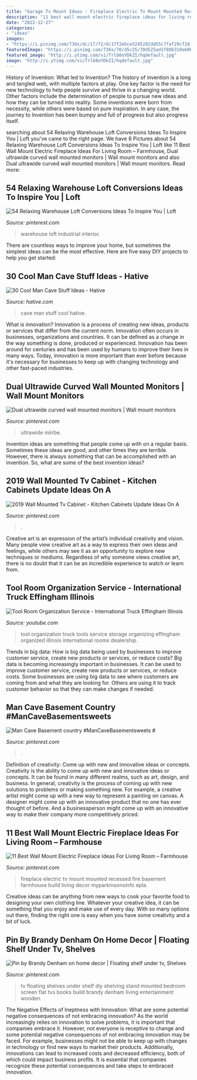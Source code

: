 ```yaml
---
title: "Garage Tv Mount Ideas : Fireplace Electric Tv Mount Mounted Recessed Fire Basement Farmhouse Build Living Decor Myparkinsonsinfo Epla"
description: "11 best wall mount electric fireplace ideas for living room – farmhouse"
date: "2022-12-27"
categories:
- "ideas"
images:
- "https://i.pinimg.com/736x/dc/17/f2/dc17f2ebce5245282dd55c7faf29cf2d.jpg"
featuredImage: "https://i.pinimg.com/736x/70/d5/25/70d525ad1f88b310e60012d70c4d4d1e--tv-shelving-shelving-ideas.jpg"
featured_image: "http://i.ytimg.com/vi/Trlb8oYDkZI/hqdefault.jpg"
image: "http://i.ytimg.com/vi/Trlb8oYDkZI/hqdefault.jpg"
---
```



History of Invention: What led to Invention?
The history of invention is a long and tangled web, with multiple factors at play. One key factor is the need for new technology to help people survive and thrive in a changing world. Other factors include the determination of people to pursue new ideas and how they can be turned into reality. Some inventions were born from necessity, while others were based on pure inspiration. In any case, the journey to Invention has been bumpy and full of progress but also progress itself.

	

		
searching about 54 Relaxing Warehouse Loft Conversions Ideas To Inspire You | Loft you've came to the right page. We have 8 Pictures about 54 Relaxing Warehouse Loft Conversions Ideas To Inspire You | Loft like 11 Best Wall Mount Electric Fireplace Ideas For Living Room – Farmhouse, Dual ultrawide curved wall mounted monitors | Wall mount monitors and also Dual ultrawide curved wall mounted monitors | Wall mount monitors. Read more:
		
    
## 54 Relaxing Warehouse Loft Conversions Ideas To Inspire You | Loft

<img loading=lazy src="https://i.pinimg.com/736x/55/41/1d/55411ddddfa084780ced5ec7512ccda6.jpg" onerror="this.onerror=null;this.src='https://tse4.mm.bing.net/th?id=OIP.8y8Mi_hrqhfsbV7Oju4WnwHaLH&amp;pid=15.1';" alt="54 Relaxing Warehouse Loft Conversions Ideas To Inspire You | Loft">

_Source: pinterest.com_

>warehouse loft industrial interior. 

	

There are countless ways to improve your home, but sometimes the simplest ideas can be the most effective. Here are five easy DIY projects to help you get started: 

    
## 30 Cool Man Cave Stuff Ideas - Hative

<img loading=lazy src="https://hative.com/wp-content/uploads/2015/06/man-cave-stuff/32-man-cave-stuff-ideas.jpg" onerror="this.onerror=null;this.src='https://tse2.mm.bing.net/th?id=OIP.ym7RTeEPnDHQA1SbX95aAwHaO0&amp;pid=15.1';" alt="30 Cool Man Cave Stuff Ideas - Hative">

_Source: hative.com_

>cave man stuff cool hative. 

	

What is innovation?
Innovation is a process of creating new ideas, products or services that differ from the current norm. Innovation often occurs in businesses, organizations and countries. It can be defined as a change in the way something is done, produced or experienced. 
Innovation has been around for centuries and has been used by humans to improve their lives in many ways. Today, innovation is more important than ever before because it's necessary for businesses to keep up with changing technology and other fast-paced industries.

    
## Dual Ultrawide Curved Wall Mounted Monitors | Wall Mount Monitors

<img loading=lazy src="https://i.pinimg.com/736x/dc/17/f2/dc17f2ebce5245282dd55c7faf29cf2d.jpg" onerror="this.onerror=null;this.src='https://tse2.mm.bing.net/th?id=OIP.E9Ga3VgXFPdIikCWYgpZXgHaJ3&amp;pid=15.1';" alt="Dual ultrawide curved wall mounted monitors | Wall mount monitors">

_Source: pinterest.com_

>ultrawide miirbe. 

	

Invention ideas are something that people come up with on a regular basis. Sometimes these ideas are good, and other times they are terrible. However, there is always something that can be accomplished with an invention. So, what are some of the best invention ideas?

    
## 2019 Wall Mounted Tv Cabinet - Kitchen Cabinets Update Ideas On A

<img loading=lazy src="https://i.pinimg.com/736x/a9/22/a2/a922a20a310865d7bd9ffaa0b77a04e7.jpg" onerror="this.onerror=null;this.src='https://tse1.mm.bing.net/th?id=OIP.FCrxkUZ2mfIbIAioSyASoQHaJ3&amp;pid=15.1';" alt="2019 Wall Mounted Tv Cabinet - Kitchen Cabinets Update Ideas On A">

_Source: pinterest.com_

>. 

	

Creative art is an expression of the artist’s individual creativity and vision. Many people view creative art as a way to express their own ideas and feelings, while others may see it as an opportunity to explore new techniques or mediums. Regardless of why someone views creative art, there is no doubt that it can be an incredible experience to watch or learn from.

    
## Tool Room Organization Service - International Truck Effingham Illinois

<img loading=lazy src="http://i.ytimg.com/vi/Trlb8oYDkZI/hqdefault.jpg" onerror="this.onerror=null;this.src='https://tse4.mm.bing.net/th?id=OIP.PGVN1f_6asg_RJlzStUOggHaFj&amp;pid=15.1';" alt="Tool Room Organization Service - International Truck Effingham Illinois">

_Source: youtube.com_

>tool organization truck tools service storage organizing effingham organized illinois international rooms dealership. 

	

Trends in big data: How is big data being used by businesses to improve customer service, create new products or services, or reduce costs?
Big data is becoming increasingly important in businesses. It can be used to improve customer service, create new products or services, or reduce costs. Some businesses are using big data to see where customers are coming from and what they are looking for. Others are using it to track customer behavior so that they can make changes if needed.

    
## Man Cave Basement Country #ManCaveBasementsweets #

<img loading=lazy src="https://i.pinimg.com/736x/ff/8e/f3/ff8ef3c952d5ed5310ffc46214776335.jpg" onerror="this.onerror=null;this.src='https://tse1.mm.bing.net/th?id=OIP.xNbmwF9MamJhMUJEB9Y6OQHaLG&amp;pid=15.1';" alt="Man Cave Basement country #ManCaveBasementsweets #">

_Source: pinterest.com_

>. 

	

Definition of creativity: Come up with new and innovative ideas or concepts.
Creativity is the ability to come up with new and innovative ideas or concepts. It can be found in many different realms, such as art, design, and business. In general, creativity is the process of coming up with new solutions to problems or making something new. For example, a creative artist might come up with a new way to represent a painting on canvas. A designer might come up with an innovative product that no one has ever thought of before. And a businessperson might come up with an innovative way to make their company more competitively priced.

    
## 11 Best Wall Mount Electric Fireplace Ideas For Living Room – Farmhouse

<img loading=lazy src="https://i.pinimg.com/736x/5c/91/5e/5c915ee34c86bc8328c75def0547991b.jpg" onerror="this.onerror=null;this.src='https://tse4.mm.bing.net/th?id=OIP.B8YsTCcYJv8sff5mUIE-NQHaJ4&amp;pid=15.1';" alt="11 Best Wall Mount Electric Fireplace Ideas For Living Room – Farmhouse">

_Source: pinterest.com_

>fireplace electric tv mount mounted recessed fire basement farmhouse build living decor myparkinsonsinfo epla. 

	

Creative ideas can be anything from new ways to cook your favorite food to designing your own clothing line. Whatever your creative idea, it can be something that you enjoy and make use of every day. With so many options out there, finding the right one is easy when you have some creativity and a bit of luck.

    
## Pin By Brandy Denham On Home Decor | Floating Shelf Under Tv, Shelves

<img loading=lazy src="https://i.pinimg.com/736x/70/d5/25/70d525ad1f88b310e60012d70c4d4d1e--tv-shelving-shelving-ideas.jpg" onerror="this.onerror=null;this.src='https://tse4.mm.bing.net/th?id=OIP.w1qCk7DxOKq0BC4zOC3TOAHaJ6&amp;pid=15.1';" alt="Pin by Brandy Denham on home decor | Floating shelf under tv, Shelves">

_Source: pinterest.com_

>tv floating shelves under shelf diy shelving stand mounted bedroom screen flat tvs books build brandy denham living entertainment wooden. 

	

The Negative Effects of Ineptness with Innovation: What are some potential negative consequences of not embracing innovation?
As the world increasingly relies on innovation to solve problems, it is important that companies embrace it. However, not everyone is receptive to change and some potential negative consequences of not embracing innovation may be faced. For example, businesses might not be able to keep up with changes in technology or find new ways to market their products. Additionally, innovations can lead to increased costs and decreased efficiency, both of which could impact business profits. It is essential that companies recognize these potential consequences and take steps to embraced innovation.

